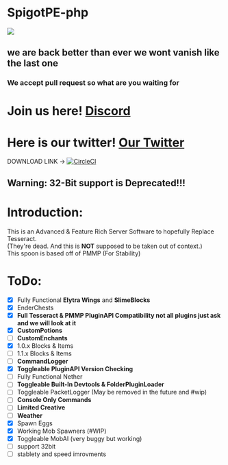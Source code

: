 # SpigotPE-php
<img src="https://github.com/caspervanneck/spigotpe/blob/master/spigotpe.png">

## we are back better than ever we wont vanish like the last one

### We accept pull request so what are you waiting for

# Join us here! [Discord](https://discord.gg/PwVGfng)

# Here is our twitter! [Our Twitter](https://mobile.twitter.com/TeamSpigotpe)
DOWNLOAD LINK -> [![CircleCI](https://circleci.com/gh/SpigotPE-Team/SpigotPE.svg?style=svg)](https://circleci.com/gh/SpigotPE-Team/SpigotPE)

## Warning: 32-Bit support is Deprecated!!!

# Introduction:
This is an Advanced & Feature Rich Server Software to hopefully Replace Tesseract.  
(They're dead. And this is **NOT** supposed to be taken out of context.)  
This spoon is based off of PMMP (For Stability)  

# ToDo:
- [X] Fully Functional **Elytra Wings** and **SlimeBlocks**
- [X] EnderChests
- [X] **Full Tesseract & PMMP PluginAPI Compatibility not all plugins just ask and we will look at it**
- [X] **CustomPotions**
- [ ] **CustomEnchants**
- [x] 1.0.x Blocks & Items
- [ ] 1.1.x Blocks & Items
- [ ] **CommandLogger**
- [x] **Toggleable PluginAPI Version Checking**
- [ ] Fully Functional Nether
- [ ] **Toggleable Built-In Devtools & FolderPluginLoader**
- [ ] Toggleable PacketLogger (May be removed in the future and #wip)
- [ ] **Console Only Commands**
- [ ] **Limited Creative**
- [ ] **Weather**  
- [X] Spawn Eggs
- [X] Working Mob Spawners (#WIP)
- [X] Toggleable MobAI (very buggy but working)
- [ ] support 32bit
- [ ] stablety and speed imrovments
